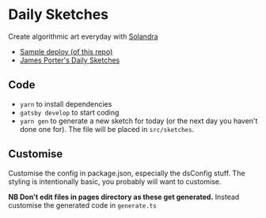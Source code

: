 # Daily Sketches

Create algorithmic art everyday with [Solandra](https://solandra.netlify.com)

* [Sample deploy (of this repo)](https://daily-sketches.netlify.com)
* [James Porter's Daily Sketches](https://sketches.amimetic.co.uk)

## Code

* `yarn` to install dependencies
* `gatsby develop` to start coding
* `yarn gen` to generate a new sketch for today (or the next day you haven't done one for). The file will be placed in `src/sketches`.

## Customise 

Customise the config in package.json, especially the dsConfig stuff. The styling is intentionally basic, you probably will want to customise.

**NB Don't edit files in pages directory as these get generated.** Instead customise the generated code in `generate.ts`
